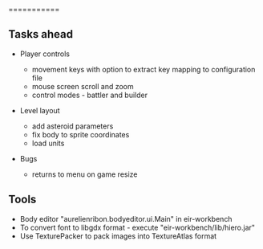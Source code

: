 
===========

Tasks ahead
-----------

* Player controls
	- movement keys with option to extract key mapping to configuration file
	- mouse screen scroll and zoom
	- control modes - battler and builder
	
* Level layout
	- add asteroid parameters
	- fix body to sprite coordinates
	- load units
	
* Bugs
	- returns to menu on game resize

Tools
-----
* Body editor "aurelienribon.bodyeditor.ui.Main" in eir-workbench
* To convert font to libgdx format - execute "eir-workbench/lib/hiero.jar"
* Use TexturePacker to pack images into TextureAtlas format